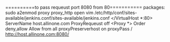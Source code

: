 ==========to pass requeust port 8080 from 80===========
packages: sudo a2enmod proxy proxy_http
open vim /etc/http/conf/sites-available/jenkins.conf/sites-available/jenkins.conf
</VirtualHost *:80>
ServerName host.allinone.com
ProxyRequeust off
<Proxy *>
Order deny,allow
Allow from all
</Proxy>
proxyPreserverhost on
proxyPass / http://host.allinone.com:8080/
</VirtualHost>
